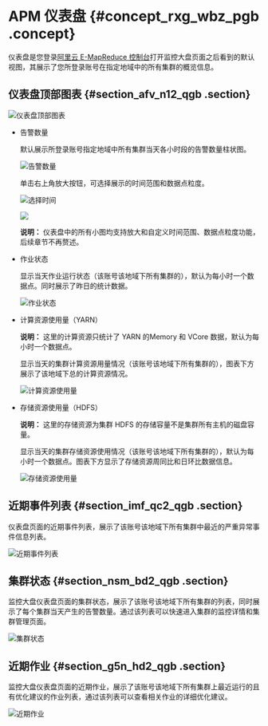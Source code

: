 # APM 仪表盘 {#concept_rxg_wbz_pgb .concept}

仪表盘是您登录[阿里云 E-MapReduce 控制台](https://emr.console.aliyun.com/)打开监控大盘页面之后看到的默认视图，其展示了您所登录账号在指定地域中的所有集群的概览信息。

## 仪表盘顶部图表 {#section_afv_n12_qgb .section}

![仪表盘顶部图表](http://static-aliyun-doc.oss-cn-hangzhou.aliyuncs.com/assets/img/122847/155781644738433_zh-CN.png)

-   告警数量

    默认展示所登录账号指定地域中所有集群当天各小时段的告警数量柱状图。

    ![告警数量](http://static-aliyun-doc.oss-cn-hangzhou.aliyuncs.com/assets/img/122847/155781644738434_zh-CN.png)

    单击右上角放大按钮，可选择展示的时间范围和数据点粒度。

    ![选择时间](http://static-aliyun-doc.oss-cn-hangzhou.aliyuncs.com/assets/img/122847/155781644738435_zh-CN.png)

    ![](http://static-aliyun-doc.oss-cn-hangzhou.aliyuncs.com/assets/img/122847/155781644738436_zh-CN.png)

    **说明：** 仪表盘中的所有小图均支持放大和自定义时间范围、数据点粒度功能，后续章节不再赘述。

-   作业状态

    显示当天作业运行状态（该账号该地域下所有集群的），默认为每小时一个数据点。同时展示了昨日的统计数据。

    ![作业状态](http://static-aliyun-doc.oss-cn-hangzhou.aliyuncs.com/assets/img/122847/155781644738437_zh-CN.png)

-   计算资源使用量（YARN）

    **说明：** 这里的计算资源只统计了 YARN 的Memory 和 VCore 数据，默认为每小时一个数据点。

    显示当天的集群计算资源用量情况（该账号该地域下所有集群的），图表下方展示了该地域下总的计算资源情况。

    ![计算资源使用量](http://static-aliyun-doc.oss-cn-hangzhou.aliyuncs.com/assets/img/122847/155781644838438_zh-CN.png)

-   存储资源使用量（HDFS）

    **说明：** 这里的存储资源为集群 HDFS 的存储容量不是集群所有主机的磁盘容量。

    显示当天的集群存储资源使用情况（该账号该地域下所有集群的），默认为每小时一个数据点。图表下方显示了存储资源周同比和日环比数据信息。

    ![存储资源使用量](http://static-aliyun-doc.oss-cn-hangzhou.aliyuncs.com/assets/img/122847/155781644838439_zh-CN.png)


## 近期事件列表 {#section_imf_qc2_qgb .section}

仪表盘页面的近期事件列表，展示了该账号该地域下所有集群中最近的严重异常事件信息列表。

![近期事件列表](http://static-aliyun-doc.oss-cn-hangzhou.aliyuncs.com/assets/img/122847/155781644938440_zh-CN.png)

## 集群状态 {#section_nsm_bd2_qgb .section}

监控大盘仪表盘页面的集群状态，展示了该账号该地域下所有集群的列表，同时展示了每个集群当天产生的告警数量。通过该列表可以快速进入集群的监控详情和集群管理页面。

![集群状态](http://static-aliyun-doc.oss-cn-hangzhou.aliyuncs.com/assets/img/122847/155781644938441_zh-CN.png)

## 近期作业 {#section_g5n_hd2_qgb .section}

监控大盘仪表盘页面的近期作业，展示了该账号该地域下所有集群上最近运行的且有优化建议的作业列表，通过该列表可以查看相关作业的详细优化建议。

![近期作业](http://static-aliyun-doc.oss-cn-hangzhou.aliyuncs.com/assets/img/122847/155781644938442_zh-CN.png)

